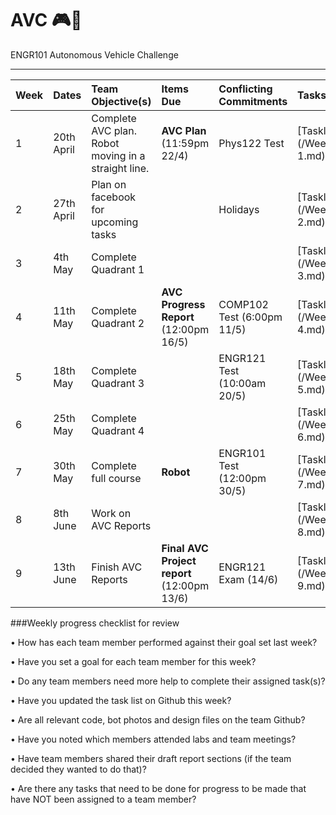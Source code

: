 # AVC 🎮💯
ENGR101 Autonomous Vehicle Challenge

---

| Week | Dates | Team  Objective(s) | Items Due | Conflicting Commitments | Tasks |
| :--- | :--- | :--- | :--- | :--- | :--- |
| 1 | 20th April | Complete AVC plan. Robot moving in a straight line. | **AVC Plan** (11:59pm 22/4) | Phys122 Test | [Tasklist & Review] (/WeeklyUpdate/Week 1.md) |
| 2 | 27th April | Plan on facebook for upcoming tasks | | Holidays | [Tasklist & Review] (/WeeklyUpdate/Week 2.md) |
| 3 | 4th May | Complete Quadrant 1 | | | [Tasklist & Review] (/WeeklyUpdate/Week 3.md) |
| 4 | 11th May | Complete Quadrant 2 | **AVC Progress Report** (12:00pm 16/5) | COMP102 Test (6:00pm 11/5)| [Tasklist & Review] (/WeeklyUpdate/Week 4.md) |
| 5 | 18th May | Complete Quadrant 3 | | ENGR121 Test (10:00am 20/5) | [Tasklist & Review] (/WeeklyUpdate/Week 5.md) |
| 6 | 25th May | Complete Quadrant 4 | | | [Tasklist & Review] (/WeeklyUpdate/Week 6.md) |
| 7 | 30th May | Complete full course | **Robot** | ENGR101 Test (12:00pm 30/5) | [Tasklist & Review] (/WeeklyUpdate/Week 7.md) |
| 8 | 8th June | Work on AVC Reports | | | [Tasklist & Review] (/WeeklyUpdate/Week 8.md) |
| 9 | 13th June | Finish AVC Reports | **Final AVC Project report** (12:00pm 13/6) | ENGR121 Exam (14/6)| [Tasklist & Review] (/WeeklyUpdate/Week 9.md) |

###Weekly progress checklist for review

• How has each team member performed against their goal set last week?

• Have you set a goal for each team member for this week?

• Do any team members need more help to complete their assigned task(s)?

• Have you updated the task list on Github this week?

• Are all relevant code, bot photos and design files on the team Github?

• Have you noted which members attended labs and team meetings?

• Have team members shared their draft report sections (if the team decided they wanted to do that)?

• Are there any tasks that need to be done for progress to be made that have NOT been assigned to a team member?
